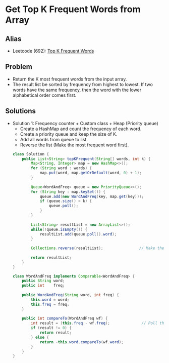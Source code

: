 # Get Top K Frequent Words from Array

## Alias
- Leetcode (692): [Top K Frequent Words](https://leetcode.com/problems/top-k-frequent-words/)

## Problem
- Return the K most frequent words from the input array.
- The result list be sorted by frequency from highest to lowest. If two words have the same frequency, then the word with the lower alphabetical order comes first.

## Solutions
- Solution 1: Frequency counter + Custom class + Heap (Priority queue)
   - Create a HashMap and count the frequency of each word.
   - Create a priority queue and keep the size of K.
   - Add all words from queue to list.
   - Reverse the list (Make the most frequent word first).
  ```java
  class Solution {
      public List<String> topKFrequent(String[] words, int k) {
          Map<String, Integer> map = new HashMap<>();
          for (String word : words) {
              map.put(word, map.getOrDefault(word, 0) + 1);
          }
        
          Queue<WordAndFreq> queue = new PriorityQueue<>(); 
          for (String key : map.keySet()) {
              queue.add(new WordAndFreq(key, map.get(key)));
              if (queue.size() > k) {
                  queue.poll();
              }
          }
        
          List<String> resultList = new ArrayList<>();
          while(!queue.isEmpty()) {
              resultList.add(queue.poll().word);
          }
        
          Collections.reverse(resultList);                // Make the most frequency word first
        
          return resultList;
      }
  }

  class WordAndFreq implements Comparable<WordAndFreq> {
      public String word;
      public int    freq;
    
      public WordAndFreq(String word, int freq) {
          this.word = word;
          this.freq = freq;
      }
    
      public int compareTo(WordAndFreq wf) {
          int result = (this.freq - wf.freq);              // Poll the least frequency word
          if (result != 0) {
              return result;
          } else {
              return -this.word.compareTo(wf.word);
          }
      }
  }
  ```

